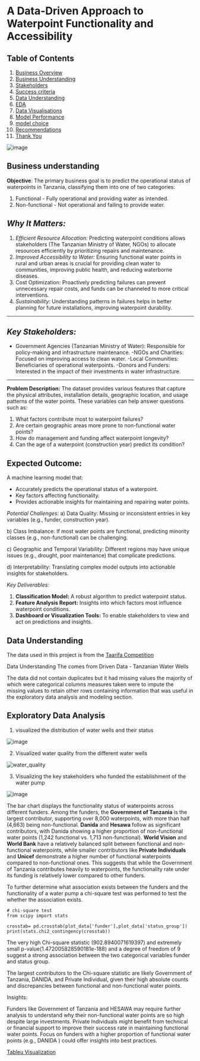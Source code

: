 # A Data-Driven Approach to Waterpoint Functionality and Accessibility

##  Table of Contents
1. [Business Overview](#Business-understanding)
2. [Business Understanding](#Why-It-Matters)
3. [Stakeholders](#Key-Stakeholders)
4. [Success criteria](#Expected-Outcome)
5. [Data Understanding](#Data-Understanding)
6. [EDA](#Exploratory-Data-Analysis)
7. [Data Visualisations](#Data-Visualisations)
8. [Model Performance](#Model-Performance)
9. [model choice](#model-choice)
10. [Recommendations](#Recommendations)
11. [Thank You](#THANK-YOU)

![image](https://github.com/user-attachments/assets/a68f7cf9-2cdc-45ed-86e5-b109ef0e7302)

## Business understanding
**Objective**:
The primary business goal is to predict the operational status of waterpoints in Tanzania, classifying them into one of two categories:

1. Functional - Fully operational and providing water as intended.
2. Non-functional - Not operational and failing to provide water.

## *Why It Matters:*
1. *Efficient Resource Allocation:*
Predicting waterpoint conditions allows stakeholders (The Tanzanian Ministry of Water, NGOs) to allocate resources efficiently by prioritizing repairs and maintenance.
2. *Improved Accessibility to Water:*
Ensuring functional water points in rural and urban areas is crucial for providing clean water to communities, improving public health, and reducing waterborne diseases.
3. Cost Optimization:
Proactively predicting failures can prevent unnecessary repair costs, and funds can be channeled to more critical interventions.
4. *Sustainability:*
Understanding patterns in failures helps in better planning for future installations, improving waterpoint durability.

---

## *Key Stakeholders:*
- Government Agencies (Tanzanian Ministry of Water): Responsible for policy-making and infrastructure maintenance.
-NGOs and Charities: Focused on improving access to clean water.
-Local Communities: Beneficiaries of operational waterpoints.
-Donors and Funders: Interested in the impact of their investments in water infrastructure.

---

**Problem Description:**
The dataset provides various features that capture the physical attributes, installation details, geographic location, and usage patterns of the water points. These variables can help answer questions such as:

1. What factors contribute most to waterpoint failures?
2. Are certain geographic areas more prone to non-functional water points?
3. How do management and funding affect waterpoint longevity?
4. Can the age of a waterpoint (construction year) predict its condition?

## **Expected Outcome:**
A machine learning model that:
- Accurately predicts the operational status of a waterpoint.
- Key factors affecting functionality.
- Provides actionable insights for maintaining and repairing water points.

*Potential Challenges:*
a) Data Quality: Missing or inconsistent entries in key variables (e.g., funder, construction year).

b) Class Imbalance: If most water points are functional, predicting minority classes (e.g., non-functional) can be challenging.

c) Geographic and Temporal Variability: Different regions may have unique issues (e.g., drought, poor maintenance) that complicate predictions.

d) Interpretability: Translating complex model outputs into actionable insights for stakeholders.

*Key Deliverables:*
1. **Classification Model:** A robust algorithm to predict waterpoint status.
2. **Feature Analysis Report:** Insights into which factors most influence waterpoint conditions.
3. **Dashboard or Visualization Tools:** To enable stakeholders to view and act on predictions and insights.


## Data Understanding
The data used in this project is from the [Taarifa Competition](https://www.drivendata.org/competitions/7/pump-it-up-data-mining-the-water-table/data/)

Data Understanding The comes from Driven Data - Tanzanian Water Wells

The data did not contain duplicates but it had missing values the majority of which were categorical columns measures taken were to impute the missing values to retain other rows containing information that was useful in the exploratory data analysis and modeling section.


## Exploratory Data Analysis

1. visualized the distribution of water wells and their status

![image](https://github.com/user-attachments/assets/64a98ef6-d993-41fc-9224-23a0732e5115)

2. Visualized water quality from the different water wells

![water_quality](https://github.com/user-attachments/assets/d269141c-32ab-4010-a909-fc3a55d5fd89)

3. Visualizing the key stakeholders who funded the establishment of the water pump

![image](https://github.com/user-attachments/assets/164460ef-18f7-4229-add8-79e0773ab3ad)

The bar chart displays the functionality status of waterpoints across different funders. Among the funders, the **Government of Tanzania** is the largest contributor, supporting over 8,000 waterpoints, with more than half (4,663) being non-functional. **Danida** and **Hesawa** follow as significant contributors, with Danida showing a higher proportion of non-functional water points (1,242 functional vs. 1,713 non-functional). **World Vision** and **World Bank** have a relatively balanced split between functional and non-functional waterpoints, while smaller contributors like **Private Individuals** and **Unicef** demonstrate a higher number of functional waterpoints compared to non-functional ones. This suggests that while the Government of Tanzania contributes heavily to waterpoints, the functionality rate under its funding is relatively lower compared to other funders.

To further determine what association exists between the funders and the functionality of a water pump a chi-square test was performed to test the whether the association exists.
```
# chi-square test
from scipy import stats

crosstab= pd.crosstab(plot_data['funder'],plot_data['status_group'])
print(stats.chi2_contingency(crosstab))
```

The very high Chi-square statistic (902.8940071619397) and extremely small p-value(1.472005828590181e-188) and a degree of freedom of 9 suggest a strong association between the two categorical variables funder and status group.

The largest contributors to the Chi-square statistic are likely Government of Tanzania, DANIDA, and Private Individual, given their high absolute counts and discrepancies between functional and non-functional water points.

Insights:

Funders like Government of Tanzania and HESAWA may require further analysis to understand why their non-functional water points are so high despite large investments.
Private Individuals might benefit from technical or financial support to improve their success rate in maintaining functional water points.
Focus on funders with a higher proportion of functional water points (e.g., DANIDA ) could offer insights into best practices.






[Tableu Visualization](https://public.tableau.com/views/Waterboreholes_Tz/Sheet1?:language=en-US&publish=yes&:sid=&:redirect=auth&:display_count=n&:origin=viz_share_link)
